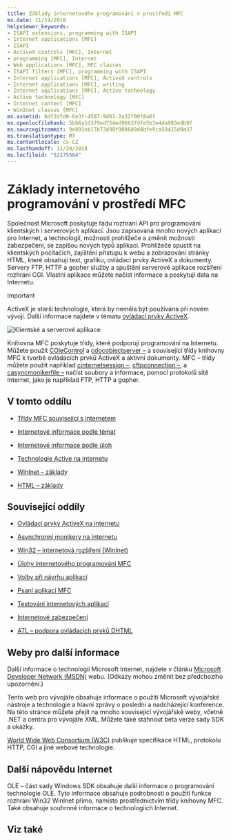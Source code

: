 ```yaml
---
title: Základy internetového programování v prostředí MFC
ms.date: 11/19/2018
helpviewer_keywords:
- ISAPI extensions, programming with ISAPI
- Internet applications [MFC]
- ISAPI
- ActiveX controls [MFC], Internet
- programming [MFC], Internet
- Web applications [MFC], MFC classes
- ISAPI filters [MFC], programming with ISAPI
- Internet applications [MFC], ActiveX controls
- Internet applications [MFC], writing
- Internet applications [MFC], Active technology
- Active technology [MFC]
- Internet content [MFC]
- WinInet classes [MFC]
ms.assetid: 6df2dfd0-6e3f-4587-9d01-2a32f00f8a6f
ms.openlocfilehash: 5bb6a1d379ed754ed96637dfe5b3e4da983edb9f
ms.sourcegitcommit: 9e891eb17b73d98f9086d9d4bfe9ca50415d9a37
ms.translationtype: MT
ms.contentlocale: cs-CZ
ms.lasthandoff: 11/20/2018
ms.locfileid: "52175584"
---
```

# <a name="mfc-internet-programming-basics"></a>Základy internetového programování v prostředí MFC

Společnost Microsoft poskytuje řadu rozhraní API pro programování klientských i serverových aplikací. Jsou zapisovaná mnoho nových aplikací pro Internet, a technologií, možnosti prohlížeče a změnit možnosti zabezpečení, se zapíšou nových typů aplikací. Prohlížeče spustit na klientských počítačích, zajištění přístupu k webu a zobrazování stránky HTML, které obsahují text, grafiku, ovládací prvky ActiveX a dokumenty. Servery FTP, HTTP a gopher služby a spuštění serverové aplikace rozšíření rozhraní CGI. Vlastní aplikace můžete načíst informace a poskytují data na Internetu.

>[!IMPORTANT]
> ActiveX je starší technologie, která by neměla být používána při novém vývoji. Další informace najdete v tématu [ovládací prvky ActiveX](activex-controls.md).

![Klientské a serverové aplikace](../mfc/media/vc38bq1.gif "klientské a serverové aplikace")

Knihovna MFC poskytuje třídy, které podporují programování na Internetu. Můžete použít [COleControl](../mfc/reference/colecontrol-class.md) a [cdocobjectserver –](../mfc/reference/cdocobjectserver-class.md) a související třídy knihovny MFC k tvorbě ovládacích prvků ActiveX a aktivní dokumenty. MFC – třídy můžete použít například [cinternetsession –](../mfc/reference/cinternetsession-class.md), [cftpconnection –](../mfc/reference/cftpconnection-class.md), a [casyncmonikerfile –](../mfc/reference/casyncmonikerfile-class.md) načíst soubory a informace, pomocí protokolů sítě Internet, jako je například FTP, HTTP a gopher.

## <a name="in-this-section"></a>V tomto oddílu

- [Třídy MFC související s internetem](../mfc/internet-related-mfc-classes.md)

- [Internetové informace podle témat](../mfc/internet-information-by-topic.md)

- [Internetové informace podle úloh](../mfc/internet-information-by-task.md)

- [Technologie Active na internetu](../mfc/active-technology-on-the-internet.md)

- [WinInet – základy](../mfc/wininet-basics.md)

- [HTML – základy](../mfc/html-basics.md)

## <a name="related-sections"></a>Související oddíly

- [Ovládací prvky ActiveX na internetu](../mfc/activex-controls-on-the-internet.md)

- [Asynchronní monikery na internetu](../mfc/asynchronous-monikers-on-the-internet.md)

- [Win32 – internetová rozšíření (WinInet)](../mfc/win32-internet-extensions-wininet.md)

- [Úlohy internetového programování MFC](../mfc/mfc-internet-programming-tasks.md)

- [Volby při návrhu aplikací](../mfc/application-design-choices.md)

- [Psaní aplikací MFC](../mfc/writing-mfc-applications.md)

- [Testování internetových aplikací](../mfc/testing-internet-applications.md)

- [Internetové zabezpečení](../mfc/internet-security-cpp.md)

- [ATL – podpora ovládacích prvků DHTML](../atl/atl-support-for-dhtml-controls.md)

##  <a name="_core_web_sites_for_more_information"></a> Weby pro další informace

Další informace o technologii Microsoft Internet, najdete v článku [Microsoft Developer Network (MSDN)](http://go.microsoft.com/fwlink/p/?linkid=56322) webu. (Odkazy mohou změnit bez předchozího upozornění.)

Tento web pro vývojáře obsahuje informace o použití Microsoft vývojářské nástroje a technologie a hlavní zprávy o poslední a nadcházející konference. Na této stránce můžete přejít na mnoho související vývojářské weby, včetně .NET a centra pro vývojáře XML. Můžete také stáhnout beta verze sady SDK a ukázky.

[World Wide Web Consortium (W3C)](http://go.microsoft.com/fwlink/p/?linkid=37125) publikuje specifikace HTML, protokolu HTTP, CGI a jiné webové technologie.

##  <a name="_core_more_internet_help"></a> Další nápovědu Internet

OLE – část sady Windows SDK obsahuje další informace o programování technologie OLE. Tyto informace obsahuje podrobnosti o použití funkce rozhraní Win32 WinInet přímo, namísto prostřednictvím třídy knihovny MFC. Také obsahuje souhrnné informace o technologiích Internet.

## <a name="see-also"></a>Viz také

